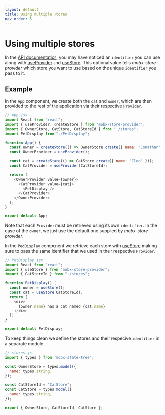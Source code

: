 ```yaml
---
layout: default
title: Using multiple stores
nav_order: 5
---
```


# Using multiple stores

In the [API documentation](/api-details-and-examples), you may have noticed an `identifier` you can use along with [useProvider](/api/useProvider) and [useStore](/api/useStore). This optional value tells _mobx-store-provider_ which store you want to use based on the unique `identifier` you pass to it.

## Example

In the `App` component, we create both the `cat` and `owner`, which are then provided to the rest of the application via their respective `Provider`.

```javascript
// App.jsx
import React from "react";
import { useProvider, createStore } from "mobx-store-provider";
import { OwnerStore, CatStore, CatStoreId } from "./stores";
import PetDisplay from "./PetDisplay";

function App() {
  const owner = createStore(() => OwnerStore.create({ name: "Jonathan" }));
  const OwnerProvider = useProvider();

  const cat = createStore(() => CatStore.create({ name: "Cleo" }));
  const CatProvider = useProvider(CatStoreId);

  return (
    <OwnerProvider value={owner}>
      <CatProvider value={cat}>
        <PetDisplay />
      </CatProvider>
    </OwnerProvider>
  );
}

export default App;
```

Note that each `Provider` must be retrieved using its own `identifier`. In the case of the `owner`, we just use the default one supplied by _mobx-store-provider_.

In the `PedDisplay` component we retrieve each store with [useStore](/api/useStore) making sure to pass the same identifier that we used in their respective `Provider`.

```javascript
// PetDisplay.jsx
import React from "react";
import { useStore } from "mobx-store-provider";
import { CatStoreId } from "./stores";

function PetDisplay() {
  const owner = useStore();
  const cat = useStore(CatStoreId);
  return (
    <div>
      {owner.name} has a cat named {cat.name}
    </div>
  );
}

export default PetDisplay;
```

To keep things clean we define the stores and their respecive `identifier` in a separate module.

```javascript
// stores.js
import { types } from "mobx-state-tree";

const OwnerStore = types.model({
  name: types.string,
});

const CatStoreId = "CatStore";
const CatStore = types.model({
  name: types.string,
});

export { OwnerStore, CatStoreId, CatStore };
```
